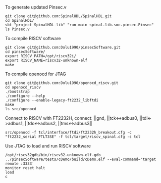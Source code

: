 To generate updated Pinsec.v
```
git clone git@github.com:SpinalHDL/SpinalHDL.git
cd SpinalHDL/
sbt "project SpinalHDL-lib" "run-main spinal.lib.soc.pinsec.Pinsec"
ls Pinsec.v
```
To compile RISCV software
```
git clone git@github.com:Dolu1990/pinsecSoftware.git
cd pinsecSoftware/
export RISCV_PATH=/opt/riscv32i/
export RISCV_NAME=riscv32-unknown-elf
make
```
To compile openocd for JTAG
```
git clone git@github.com:Dolu1990/openocd_riscv.git
cd openocd_riscv
./bootstrap
./configure --help
./configure --enable-legacy-ft2232_libftdi
make
ls src/openocd
```
Connect to RISCV with FT2232H, connect:
||gnd, ||tck<->adbus0, ||tdi<->adbus1, ||tdo<->adbus2, ||tms<->adbus3||
```
src/openocd -f tcl/interface/ftdi/ft2232h_breakout.cfg -c "ft2232_serial FTLT3SE" -f tcl/target/riscv_spinal.cfg -s tcl
```
Use JTAG to load and run RISCV software
```
/opt/riscv32gdb/bin/riscv32-unknown-elf-gdb ../pinsecSoftware/tests/cDemo/build/cDemo.elf --eval-command='target remote :3333'
monitor reset halt
load
c
```
